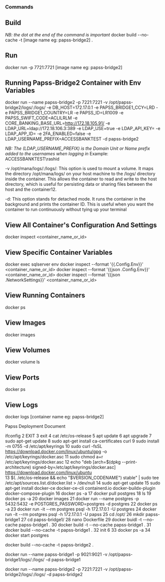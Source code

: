 ### Commands

## Build

_NB: the dot at the end of the command is important_
docker build --no-cache -t [image name eg: papss-bridge2] .

## Run

docker run -p 7721:7721 [image name eg: papss-bridge2]

## Running Papss-Bridge2 Container with Env Variables

docker run --name papss-bridge2 -p 7221:7221 -v /opt/papss-bridge2/logs/:/logs/ -e DB_HOST=172.17.0.1 -e PAPSS_BRIDGE1_CCY=LRD -e PAPSS_BRIDGE1_COUNTRY=LR -e PAPSS_ID=LR1009 -e PAPSS_SWIFT_CODE=ACLILRLM -e CORE_BANKING_BASE_URL=http://172.18.105.91/ -e LDAP_URL=ldap://172.18.106.3:389 -e LDAP_USE=true -e LDAP_API_KEY= -e LDAP_APP_ID= -e 2FA_ENABLED=false -e LDAP_USERNAME_PREFIX=ACCESSBANKTEST -d papss-bridge2

_NB: The (LDAP_USERNAME_PREFIX) is the Domain Unit or Name prefix added to the usernames when logging in_
Example: ACCESSBANKTEST\rashid

-v /opt/mana/logs/:/logs/: This option is used to mount a volume. It maps the directory /opt/mana/logs/ on your host machine to the /logs/ directory inside the container. This allows the container to read and write to the host directory, which is useful for persisting data or sharing files between the host and the container12.

-d: This option stands for detached mode. It runs the container in the background and prints the container ID. This is useful when you want the container to run continuously without tying up your terminal

## View All Container's Configuration And Settings

docker inspect <container_name_or_id>

## View Specific Container Variables

docker exec sqlserver env
docker inspect --format '{{.Config.Env}}' <container_name_or_id>
docker inspect --format '{{json .Config.Env}}' <container_name_or_id>
docker inspect --format '{{json .NetworkSettings}}' <container_name_or_id>

## View Running Containers

docker ps

## View Images

docker images

## View Volumes

docker volume ls

## View Ports

docker ps

## View Logs

docker logs [container name eg: papss-bridge2]

Papss Deployment Document

ifconfig
2 EXIT
3 exit
4 cat /etc/os-release
5 apt update
6 apt upgrade
7 sudo apt-get update
8 sudo apt-get install ca-certificates curl
9 sudo install -m 0755 -d /etc/apt/keyrings
10 sudo curl -fsSL https://download.docker.com/linux/ubuntu/gpg -o /etc/apt/keyrings/docker.asc
11 sudo chmod a+r /etc/apt/keyrings/docker.asc
12 echo "deb [arch=$(dpkg --print-architecture) signed-by=/etc/apt/keyrings/docker.asc] https://download.docker.com/linux/ubuntu \
 13 $(. /etc/os-release && echo "$VERSION_CODENAME") stable" | sudo tee /etc/apt/sources.list.d/docker.list > /dev/null
14 sudo apt-get update
15 sudo apt-get install docker-ce docker-ce-cli containerd.io docker-buildx-plugin docker-compose-plugin
16 docker ps -a
17 docker pull postgres
18 ls
19 docker ps -a
20 docker images
21 docker run --name postgres -p 5432:5432 -e POSTGRES_PASSWORD=postgres -d postgres
22 docker ps -a
23 docker run -it --rm postgres psql -h 172.17.0.1 -U postgres
24 docker run -it --rm postgres psql -h 172.17.0.1 -U papss
25 cd /opt/
26 mkdir papss-bridge1
27 cd papss-bridge1/
28 nano Dockerfile
29 docker buidl -t --no-cache papss-bridge1 .
30 docker build -t --no-cache papss-bridge1 .
31 docker build --no-cache -t papss-bridge1 .
32 init 6
33 docker ps -a
34 docker start postgres

docker build --no-cache -t papss-bridge2 .

docker run --name papss-bridge1 -p 9021:9021 -v /opt/papss-bridge1/logs/:/logs/ -d papss-bridge1

docker run --name papss-bridge2 -p 7221:7221 -v /opt/papss-bridge2/logs/:/logs/ -d papss-bridge2
